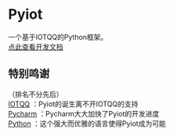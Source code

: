 # Pyiot
一个基于IOTQQ的Python框架。  
[点此查看开发文档](https://www.github.com/KongChengPro/Pyiot/tree/master/doc)

## 特别鸣谢
（排名不分先后）  
[IOTQQ](https://github.com/IOTQQ/IOTQQ)
：Pyiot的诞生离不开IOTQQ的支持  
[Pycharm](https://www.jetbrains.com/pycharm/)
：Pycharm大大加快了Pyiot的开发进度  
[Python](https://www.python.org/)
：这个强大而优雅的语言使得Pyiot成为可能

